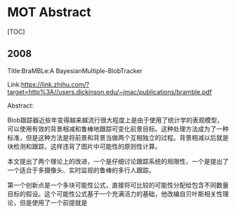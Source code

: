 # MOT Abstract

[TOC]

## 2008

Title:BraMBLe:A BayesianMultiple-BlobTracker

Link:https://link.zhihu.com/?target=http%3A//users.dickinson.edu/~jmac/publications/bramble.pdf

Abstract:

Blob跟踪器近些年变得越来越流行很大程度上是由于使用了统计学的表观模型，可以使用有效的背景相减和鲁棒地跟踪可变化前景目标。这种处理方法成为了一种标准，但是这种方法是将前景和背景当做两个互相独立的过程。背景相减以后就是块检测和跟踪，这样违背了图片中可能性的原则性计算。

本文提出了两个理论上的改进，一个是仔细讨论跟踪系统的局限性，一个是提出了一个适合于多摄像头、实时监视的鲁棒的多行人跟踪。

第一个创新点是一个多块可能性公式，直接将可比较的可能性分配给包含不同数量目标的假设。这个可能性公式基于一个充满活力的基础，他改编自贝叶斯相关性理论，但是使用了一个前提就是

